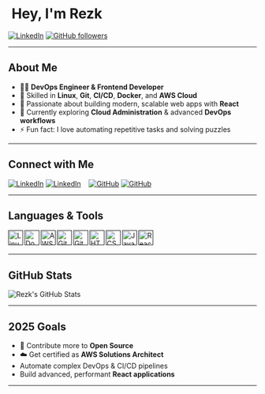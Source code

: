 # ​ Hey, I'm Rezk

[![LinkedIn](https://img.shields.io/badge/-LinkedIn-blue?logo=linkedin&style=for-the-badge)](https://www.linkedin.com/in/rezk-nassar-25a201302/)
[![GitHub followers](https://img.shields.io/github/followers/rezknassar?logo=github&style=for-the-badge)](https://github.com/rezknassar)

---

##  About Me

- 👨‍💻 **DevOps Engineer & Frontend Developer**
- 🔧 Skilled in **Linux**, **Git**, **CI/CD**, **Docker**, and **AWS Cloud**
- 🎨 Passionate about building modern, scalable web apps with **React**
- 🌱 Currently exploring **Cloud Administration** & advanced **DevOps workflows**
- ⚡ Fun fact: I love automating repetitive tasks and solving puzzles

---

##  Connect with Me

[![LinkedIn](./img/linkedin-light.svg)](https://www.linkedin.com/in/rezk-nassar-25a201302/#gh-light-mode-only)
[![LinkedIn](./img/linkedin-dark.svg)](https://www.linkedin.com/in/rezk-nassar-25a201302/#gh-dark-mode-only)
&nbsp;&nbsp;
[![GitHub](./img/globe-light.svg)](https://github.com/rezknassar#gh-light-mode-only)
[![GitHub](./img/globe-dark.svg)](https://github.com/rezknassar#gh-dark-mode-only)

---

##  Languages & Tools

[<img align="left" alt="Linux" width="30px" src="https://cdn.jsdelivr.net/gh/devicons/devicon/icons/linux/linux-original.svg" />]()
[<img align="left" alt="Docker" width="30px" src="https://cdn.jsdelivr.net/gh/devicons/devicon/icons/docker/docker-original.svg" />]()
[<img align="left" alt="AWS" width="30px" src="https://cdn.jsdelivr.net/gh/devicons/devicon/icons/amazonwebservices/amazonwebservices-original.svg" />]()
[<img align="left" alt="Git" width="30px" src="https://cdn.jsdelivr.net/gh/devicons/devicon/icons/git/git-original.svg" />]()
[<img align="left" alt="GitHub" width="30px" src="https://cdn.jsdelivr.net/gh/devicons/devicon/icons/github/github-original.svg" />]()
[<img align="left" alt="HTML5" width="30px" src="https://cdn.jsdelivr.net/gh/devicons/devicon/icons/html5/html5-original.svg" />]()
[<img align="left" alt="CSS3" width="30px" src="https://cdn.jsdelivr.net/gh/devicons/devicon/icons/css3/css3-original.svg" />]()
[<img align="left" alt="JavaScript" width="30px" src="https://cdn.jsdelivr.net/gh/devicons/devicon/icons/javascript/javascript-original.svg" />]()
[<img align="left" alt="React" width="30px" src="https://cdn.jsdelivr.net/gh/devicons/devicon/icons/react/react-original.svg" />]()

<br />
<br />

---

##  GitHub Stats

![Rezk's GitHub Stats](https://github-readme-stats.vercel.app/api?username=rezknassar&show_icons=true&hide_border=false&title_color=00bcd4&icon_color=ff9800&bg_color=0d1117&text_color=ffffff&border_color=444)

---

##  2025 Goals

- 🚀 Contribute more to **Open Source**
- ☁️ Get certified as **AWS Solutions Architect**
-  Automate complex DevOps & CI/CD pipelines
-  Build advanced, performant **React applications**

---
